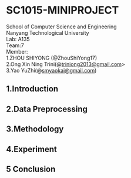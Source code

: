 # SC1015-MINIPROJECT
School of Computer Science and Engineering<br>
Nanyang Technological University<br>
Lab: A135<br>
Team:7<br>
Member:<br>
  1.ZHOU SHIYONG (@ZhouShiYong17)<br>
  2.Ong Xin Ning Trini(@triniong2013@gmail.com><br>
  3.Yao YuZhi(@smyaokai@gmail.com)<br>


## 1.Introduction

## 2.Data Preprocessing

## 3.Methodology

## 4.Experiment

## 5 Conclusion

